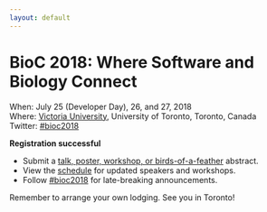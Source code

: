 ```yaml
---
layout: default
---
```

# BioC 2018: Where Software and Biology Connect

When: July 25 (Developer Day), 26, and 27, 2018 <br />
Where: [Victoria University][uvic], University of Toronto, Toronto, Canada<br />
Twitter: [#bioc2018][tweet]

[tweet]: https://twitter.com/hashtag/bioc2018
[uvic]: http://www.vicu.utoronto.ca/

**Registration successful**

- Submit a [talk, poster, workshop, or birds-of-a-feather][2] abstract.
- View the [schedule][1] for updated speakers and workshops.
- Follow [#bioc2018][2] for late-breaking announcements.

Remember to arrange your own lodging. See you in Toronto!

[1]: ./schedule
[2]: ./call-for-abstracts
[3]: https://twitter.com/search?q=%23bioc2018&src=typd&lang=en
